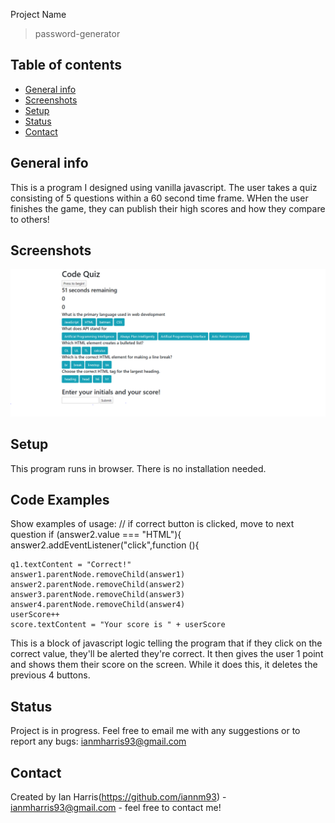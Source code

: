  Project Name
> password-generator

## Table of contents
* [General info](#general-info)
* [Screenshots](#screenshots)
* [Setup](#setup)
* [Status](#status)
* [Contact](#contact)

## General info
This is a program I designed  using vanilla javascript. The user takes a quiz consisting of 5 questions within a 60 second time frame. WHen the user finishes the game, they can publish their high scores and how they compare to others!

## Screenshots
![program screenshot](code-quiz.PNG)


## Setup
This program runs in browser. There is no installation needed.

## Code Examples
Show examples of usage:
// if correct button is clicked, move to next question
if (answer2.value === "HTML"){
answer2.addEventListener("click",function (){
    
    q1.textContent = "Correct!"
    answer1.parentNode.removeChild(answer1)
    answer2.parentNode.removeChild(answer2)
    answer3.parentNode.removeChild(answer3)
    answer4.parentNode.removeChild(answer4)
    userScore++
    score.textContent = "Your score is " + userScore

This is a block of javascript logic telling the program that if they click on the correct value, they'll be alerted they're correct. It then gives the user 1 point and shows them their score on the screen. While it does this, it deletes the previous 4 buttons. 

## Status
Project is in progress. Feel free to email me with any suggestions or to report any bugs: ianmharris93@gmail.com



## Contact
Created by Ian Harris(https://github.com/iannm93) - ianmharris93@gmail.com - feel free to contact me!
